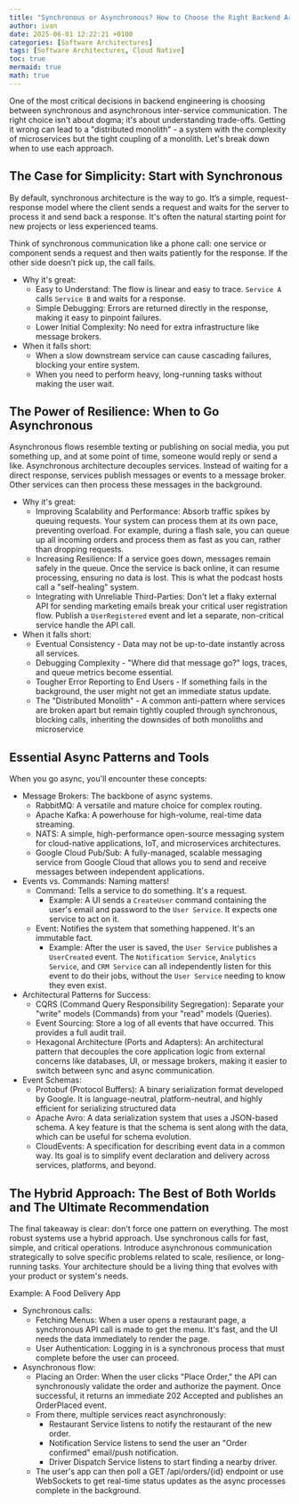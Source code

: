 ```yaml
---
title: "Synchronous or Asynchronous? How to Choose the Right Backend Architecture"
author: ivan
date: 2025-06-01 12:22:21 +0100
categories: [Software Architectures]
tags: [Software Architectures, Cloud Native]
toc: true
mermaid: true
math: true
---
```


One of the most critical decisions in backend engineering is choosing between synchronous and asynchronous inter-service communication. 
The right choice isn't about dogma; it's about understanding trade-offs. Getting it wrong can lead to a "distributed monolith" - a system with the complexity of microservices but the tight coupling of a monolith. 
Let's break down when to use each approach.

## The Case for Simplicity: Start with Synchronous

By default, synchronous architecture is the way to go. It’s a simple, request-response model where the client sends a request and waits for the server to process it and send back a response. It's often the natural starting point for new projects or less experienced teams.

Think of synchronous communication like a phone call: one service or component sends a request and then waits patiently for the response. If the other side doesn’t pick up, the call fails.

* Why it's great:
	* Easy to Understand: The flow is linear and easy to trace. `Service A` calls `Service B` and waits for a response.
	* Simple Debugging: Errors are returned directly in the response, making it easy to pinpoint failures.
	* Lower Initial Complexity: No need for extra infrastructure like message brokers.
* When it falls short:
	* When a slow downstream service can cause cascading failures, blocking your entire system.
	* When you need to perform heavy, long-running tasks without making the user wait.

## The Power of Resilience: When to Go Asynchronous

Asynchronous flows resemble texting or publishing on social media, you put something up, and at some point of time, someone would reply or send a like.
Asynchronous architecture decouples services. Instead of waiting for a direct response, services publish messages or events to a message broker. Other services can then process these messages in the background.

* Why it's great:
	* Improving Scalability and Performance: Absorb traffic spikes by queuing requests. Your system can process them at its own pace, preventing overload. For example, during a flash sale, you can queue up all incoming orders and process them as fast as you can, rather than dropping requests.
	* Increasing Resilience: If a service goes down, messages remain safely in the queue. Once the service is back online, it can resume processing, ensuring no data is lost. This is what the podcast hosts call a "self-healing" system.
	* Integrating with Unreliable Third-Parties: Don't let a flaky external API for sending marketing emails break your critical user registration flow. Publish a `UserRegistered` event and let a separate, non-critical service handle the API call.
* When it falls short:
	* Eventual Consistency - Data may not be up-to-date instantly across all services.
	* Debugging Complexity - "Where did that message go?" logs, traces, and queue metrics become essential.
	* Tougher Error Reporting to End Users - If something fails in the background, the user might not get an immediate status update.
	* The "Distributed Monolith" - A common anti-pattern where services are broken apart but remain tightly coupled through synchronous, blocking calls, inheriting the downsides of both monoliths and microservice

## Essential Async Patterns and Tools

When you go async, you'll encounter these concepts:

* Message Brokers: The backbone of async systems.
	* RabbitMQ: A versatile and mature choice for complex routing.
	* Apache Kafka: A powerhouse for high-volume, real-time data streaming.
	* NATS: A simple, high-performance open-source messaging system for cloud-native applications, IoT, and microservices architectures.
	* Google Cloud Pub/Sub: A fully-managed, scalable messaging service from Google Cloud that allows you to send and receive messages between independent applications.
* Events vs. Commands: Naming matters!
	* Command: Tells a service to do something. It's a request.
		* Example: A UI sends a `CreateUser` command containing the user's email and password to the `User Service`. It expects one service to act on it.
	* Event: Notifies the system that something happened. It's an immutable fact.
		* Example: After the user is saved, the `User Service` publishes a `UserCreated` event. The `Notification Service`, `Analytics Service`, and `CRM Service` can all independently listen for this event to do their jobs, without the `User Service` needing to know they even exist.
* Architectural Patterns for Success:
	* CQRS (Command Query Responsibility Segregation): Separate your "write" models (Commands) from your "read" models (Queries).
	* Event Sourcing: Store a log of all events that have occurred. This provides a full audit trail.
	* Hexagonal Architecture (Ports and Adapters): An architectural pattern that decouples the core application logic from external concerns like databases, UI, or message brokers, making it easier to switch between sync and async communication.
* Event Schemas:
	* Protobuf (Protocol Buffers): A binary serialization format developed by Google. It is language-neutral, platform-neutral, and highly efficient for serializing structured data
	* Apache Avro: A data serialization system that uses a JSON-based schema. A key feature is that the schema is sent along with the data, which can be useful for schema evolution.
	* CloudEvents: A specification for describing event data in a common way. Its goal is to simplify event declaration and delivery across services, platforms, and beyond.

## The Hybrid Approach: The Best of Both Worlds and The Ultimate Recommendation

The final takeaway is clear: don't force one pattern on everything. The most robust systems use a hybrid approach. Use synchronous calls for fast, simple, and critical operations. Introduce asynchronous communication strategically to solve specific problems related to scale, resilience, or long-running tasks. Your architecture should be a living thing that evolves with your product or system's needs.

Example: A Food Delivery App

* Synchronous calls:
	* Fetching Menus: When a user opens a restaurant page, a synchronous API call is made to get the menu. It's fast, and the UI needs the data immediately to render the page.
	* User Authentication: Logging in is a synchronous process that must complete before the user can proceed.
* Asynchronous flow:
	* Placing an Order: When the user clicks "Place Order," the API can synchronously validate the order and authorize the payment. Once successful, it returns an immediate 202 Accepted and publishes an OrderPlaced event.
	* From there, multiple services react asynchronously:
		* Restaurant Service listens to notify the restaurant of the new order.
		* Notification Service listens to send the user an "Order confirmed" email/push notification.
		* Driver Dispatch Service listens to start finding a nearby driver.
	* The user's app can then poll a GET /api/orders/{id} endpoint or use WebSockets to get real-time status updates as the async processes complete in the background.